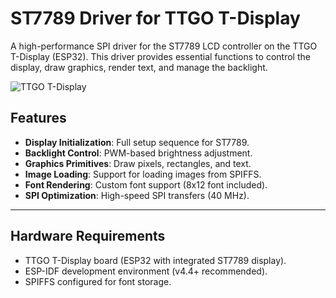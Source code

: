 # ST7789 Driver for TTGO T-Display

A high-performance SPI driver for the ST7789 LCD controller on the TTGO T-Display (ESP32). This driver provides essential functions to control the display, draw graphics, render text, and manage the backlight.

![TTGO T-Display](https://m.media-amazon.com/images/I/51sRifUrKhL.jpg)


## Features
- **Display Initialization**: Full setup sequence for ST7789.
- **Backlight Control**: PWM-based brightness adjustment.
- **Graphics Primitives**: Draw pixels, rectangles, and text.
- **Image Loading**: Support for loading images from SPIFFS.
- **Font Rendering**: Custom font support (8x12 font included).
- **SPI Optimization**: High-speed SPI transfers (40 MHz).

---

## Hardware Requirements
- TTGO T-Display board (ESP32 with integrated ST7789 display).
- ESP-IDF development environment (v4.4+ recommended).
- SPIFFS configured for font storage.
